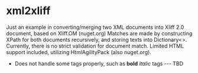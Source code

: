 # xml2xliff
Just an example in converting/merging two XML documents into Xliff 2.0 document, based on Xliff.OM (nuget.org)
Matches are made by constructing XPath for both documents recursively, and storing texts into Dictionary<>.
Currently, there is no strict validation for document match.
Limited HTML support included, utilizing HtmlAgilityPack (also nuget.org).
 - Does not handle some tags properly, such as <b>bold</b> <i>italic</i> tags --- TBD
